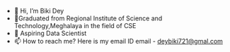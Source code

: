 - 👋 Hi, I’m Biki Dey
- 👀Graduated from Regional Institute of Science and Technology,Meghalaya in the field of CSE
- 🌱 Aspiring Data Scientist
- 📫 How to reach me? Here is my email ID
  email - deybiki721@gmal.com

<!---
Biki721/Biki721 is a ✨ special ✨ repository because its `README.md` (this file) appears on your GitHub profile.
You can click the Preview link to take a look at your changes.
--->
